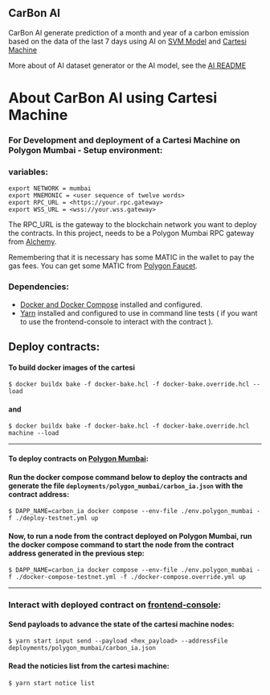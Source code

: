 ## CarBon AI

CarBon AI generate prediction of a month and year of a carbon emission based on the data of the last 7 days using AI on [SVM Model](https://scikit-learn.org/stable/modules/generated/sklearn.svm.SVR.html) and [Cartesi Machine](https://docs.cartesi.io/machine/intro/)

More about of AI dataset generator or the AI model, see the [AI README](./AI/README.md)

# About CarBon AI using Cartesi Machine

### For Development and deployment of a Cartesi Machine on Polygon Mumbai - Setup environment:

### variables:

```shell
export NETWORK = mumbai
export MNEMONIC = <user sequence of twelve words>
export RPC_URL = <https://your.rpc.gateway>
export WSS_URL = <wss://your.wss.gateway>
```

The RPC_URL is the gateway to the blockchain network you want to deploy the contracts. In this project, needs to be a Polygon Mumbai RPC gateway from [Alchemy](https://www.alchemy.com/).

Remembering that it is necessary has some MATIC in the wallet to pay the gas fees. You can get some MATIC from [Polygon Faucet](https://faucet.matic.network/).

### Dependencies:

-   [Docker and Docker Compose](https://docs.docker.com/engine/install/) installed and configured.
-   [Yarn](https://classic.yarnpkg.com/en/docs/install/#debian-stable) installed and configured to use in command line tests ( if you want to use the frontend-console to interact with the contract ).

## Deploy contracts:

#### To build docker images of the cartesi

```shell
$ docker buildx bake -f docker-bake.hcl -f docker-bake.override.hcl --load
```

#### and

```shell
$ docker buildx bake -f docker-bake.hcl -f docker-bake.override.hcl machine --load
```

---

#### To deploy contracts on [Polygon Mumbai](https://mumbai.polygonscan.com/):

#### Run the docker compose command below to deploy the contracts and generate the file `deployments/polygon_mumbai/carbon_ia.json` with the contract address:

```shell
$ DAPP_NAME=carbon_ia docker compose --env-file ./env.polygon_mumbai -f ./deploy-testnet.yml up
```

#### Now, to run a node from the contract deployed on Polygon Mumbai, run the docker compose command to start the node from the contract address generated in the previous step:

```shell
$ DAPP_NAME=carbon_ia docker compose --env-file ./env.polygon_mumbai -f ./docker-compose-testnet.yml -f ./docker-compose.override.yml up
```

---

### Interact with deployed contract on [frontend-console](https://github.com/cartesi/rollups-examples/tree/main/frontend-console):

#### Send payloads to advance the state of the cartesi machine nodes:

```shell
$ yarn start input send --payload <hex_payload> --addressFile deployments/polygon_mumbai/carbon_ia.json
```

#### Read the noticies list from the cartesi machine:

```shell
$ yarn start notice list
```
